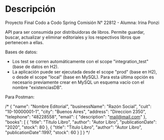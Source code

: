# Descripción

Proyecto Final Codo a Codo Spring Comisión N° 22812 - Alumna: Irina Ponzi

API para ser consumida por distribuidoras de libros. 
Permite guardar, buscar, actualizar y eliminar editoriales y los respectivos libros que pertenecen a ellas.

Bases de datos:
- Los test se corren automáticamente con el scope "integration_test" (base de datos en H2).
- La aplicación puede ser ejecutada desde el scope "prod" (base en H2), o desde el scope "local" (base en MySQL). 
Para esta última opción es necesario previamente crear en MySQL un esquema vacío con el nombre "existenciasDB".

Para Postman:

/* {
      "name": "Nombre Editorial",
      "businessName": "Razón Social",
      "cuit": "10-10000001-1",
      "city": "Buenos Aires",
      "address": "Direccion 2350",
      "telephone": "48228558",
      "email":
          {
              "description": "mail@mail.com"
          },     
      "books": [
          {
              "title": "Titulo Libro",
              "author": "Autor Libro",
              "publicationDate": "2020",
              "stock": 80
          },
          {
              "title": "Titulo Libro",
              "author": "Autor Libro",
              "publicationDate":1997,
              "stock": 60
          }
      ]
    } */
